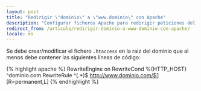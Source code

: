 ```yaml
---
layout: post
title: "Redirigir \"dominio\" a \"www.dominio\" con Apache"
description: "Configurar ficheros Apache para redirigir peticiones del tipo \"domino\" a \"www.dominio\""
redirect_from: /articulo/redirigir-dominio-a-www-dominio-con-apache/
locale: es
---
```


Se debe crear/modificar el fichero `.htaccess` en la raiz del dominio que al menos debe contener las siguientes líneas de código:

{% highlight apache %}
RewriteEngine on
RewriteCond %{HTTP_HOST} ^dominio\.com
RewriteRule ^(.*)$ http://www.dominio.com/$1 [R=permanent,L]
{% endhighlight %}

